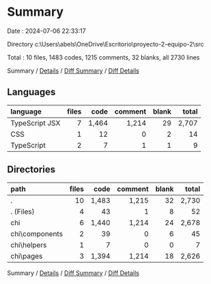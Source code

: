 # Summary

Date : 2024-07-06 22:33:17

Directory c:\\Users\\abels\\OneDrive\\Escritorio\\proyecto-2-equipo-2\\src

Total : 10 files,  1483 codes, 1215 comments, 32 blanks, all 2730 lines

Summary / [Details](details.md) / [Diff Summary](diff.md) / [Diff Details](diff-details.md)

## Languages
| language | files | code | comment | blank | total |
| :--- | ---: | ---: | ---: | ---: | ---: |
| TypeScript JSX | 7 | 1,464 | 1,214 | 29 | 2,707 |
| CSS | 1 | 12 | 0 | 2 | 14 |
| TypeScript | 2 | 7 | 1 | 1 | 9 |

## Directories
| path | files | code | comment | blank | total |
| :--- | ---: | ---: | ---: | ---: | ---: |
| . | 10 | 1,483 | 1,215 | 32 | 2,730 |
| . (Files) | 4 | 43 | 1 | 8 | 52 |
| chi | 6 | 1,440 | 1,214 | 24 | 2,678 |
| chi\\components | 2 | 39 | 0 | 6 | 45 |
| chi\\helpers | 1 | 7 | 0 | 0 | 7 |
| chi\\pages | 3 | 1,394 | 1,214 | 18 | 2,626 |

Summary / [Details](details.md) / [Diff Summary](diff.md) / [Diff Details](diff-details.md)